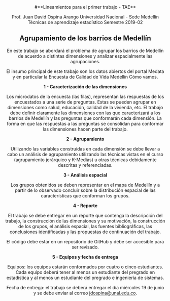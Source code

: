 <center>#**Lineamientos para el primer trabajo - TAE**<center>

Prof. Juan David Ospina Arango
Universidad Nacional - Sede Medellín
Técnicas de aprendizaje estadístico
Semestre 2019-02

## Agrupamiento de los barrios de Medellín
En este trabajo se abordará el problema de agrupar los barrios de Medellín de acuerdo a distintas dimensiones y analizar espacialmente las agrupaciones.

El insumo principal de este trabajo son los datos abiertos del portal Medata y en particular la Encuesta de Calidad de Vida Medellín Cómo vamos.

**1 - Caracterización de las dimensiones**

Los microdatos de la encuesta (las filas), representan las respuestas de los encuestados a una serie de preguntas. Estas se pueden agrupar en dimensiones como salud, educación, calidad de la vivienda, etc. El trabajo debe definir claramente las dimensiones con las que caracterizará a los barrios de Medellín y las preguntas que conformarán cada dimensión. La forma en que las respuestas a las preguntas se consolidan para conformar las dimensiones hacen parte del trabajo.

**2 - Agrupamiento**

Utilizando las variables construidas en cada dimensión se debe llevar a cabo un análisis de agrupamiento utilizando las técnicas vistas en el curso (agrupamiento jerárquico y K-Medias) u otras técnicas debidamente descritas y referenciadas.

**3 - Análisis espacial**

Los grupos obtenidos se deben representar en el mapa de Medellín y a partir de lo observado concluir sobre la distribución espacial de las características que conforman los grupos.

**4 - Reporte**

El trabajo se debe entregar en un reporte que contenga la descripción del trabajo, la construcción de las dimensiones y su motivación, la construcción de los grupos, el análisis espacial, las fuentes bibliográficas, las conclusiones identificadas y las propuestas de continuación del trabajo.

El código debe estar en un repositorio de GitHub y debe ser accesible para ser revisado.

**5 - Equipos y fecha de entrega**

Equipos: los equipos estarán conformados por cuatro o cinco estudiantes. Cada equipo deberá tener al menos un estudiante del pregrado en estadística y al menos un estudiante del pregrado e ingeniería de sistemas.

Fecha de entrega: el trabajo se deberá entregar el día miércoles 19 de junio y se debe enviar al correo jdospina@unal.edu.co.
